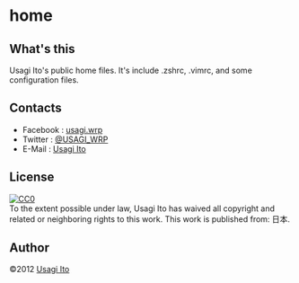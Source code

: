 # home

## What's this

Usagi Ito's public home files. It's include .zshrc, .vimrc, and some configuration files.

## Contacts

* Facebook : [usagi.wrp](https://www.facebook.com/usagi.wrp)
* Twitter  : [@USAGI_WRP](https://twitter.com/USAGI_WRP)
* E-Mail   : [Usagi Ito](mailto:usagi@WonderRabbitProject.net)

## License

<p xmlns:dct="http://purl.org/dc/terms/" xmlns:vcard="http://www.w3.org/2001/vcard-rdf/3.0#">
  <a rel="license"
     href="http://creativecommons.org/publicdomain/zero/1.0/">
    <img src="http://i.creativecommons.org/p/zero/1.0/80x15.png" style="border-style: none;" alt="CC0" />
  </a>
  <br />
  To the extent possible under law,
  <span resource="[_:publisher]" rel="dct:publisher">
    <span property="dct:title">Usagi Ito</span></span>
  has waived all copyright and related or neighboring rights to
  this work.
This work is published from:
<span property="vcard:Country" datatype="dct:ISO3166"
      content="JP" about="[_:publisher]">
  日本</span>.
</p>

## Author

©2012 [Usagi Ito](mailto:usagi@WonderRabbitProject.net)

